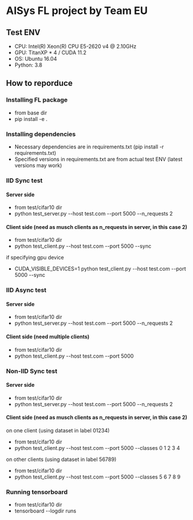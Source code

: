 # AISys FL project by Team EU

## Test ENV
* CPU: Intel(R) Xeon(R) CPU E5-2620 v4 @ 2.10GHz
* GPU: TitanXP * 4 / CUDA 11.2
* OS: Ubuntu 16.04
* Python: 3.8

## How to reporduce

### Installing FL package
* from base dir
* pip install -e .

### Installing dependencies
* Necessary dependencies are in requirements.txt (pip install -r requirements.txt)
* Specified versions in requirements.txt are from actual test ENV (latest versions may work)

### IID Sync test 
#### Server side
* from test/cifar10 dir
* python test_server.py --host test.com --port 5000 --n_requests 2

#### Client side (need as musch clients as n_requests in server, in this case 2)
* from test/cifar10 dir
* python test_client.py --host test.com --port 5000 --sync

if specifying gpu device
* CUDA_VISIBLE_DEVICES=1 python test_client.py --host test.com --port 5000 --sync

### IID Async test
#### Server side
* from test/cifar10 dir
* python test_server.py --host test.com --port 5000 --n_requests 2

#### Client side (need multiple clients)
* from test/cifar10 dir
* python test_client.py --host test.com --port 5000

### Non-IID Sync test
#### Server side
* from test/cifar10 dir
* python test_server.py --host test.com --port 5000 --n_requests 2

#### Client side (need as musch clients as n_requests in server, in this case 2)
on one client (using dataset in label 01234)
* from test/cifar10 dir
* python test_client.py --host test.com --port 5000 --classes 0 1 2 3 4

on other clients (using dataset in label 56789)
* from test/cifar10 dir
* python test_client.py --host test.com --port 5000 --classes 5 6 7 8 9

### Running tensorboard
* from test/cifar10 dir
* tensorboard --logdir runs

